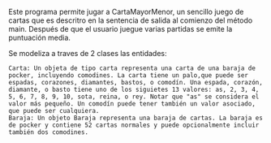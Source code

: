 Este programa permite jugar a CartaMayorMenor, un sencillo juego de cartas que es descritro en la sentencia de salida al comienzo del método main.
Después de que el usuario juegue varias partidas se emite la puntuación media.

Se modeliza a traves de 2 clases las entidades:

    Carta: Un objeta de tipo carta representa una carta de una baraja de pocker, incluyendo comodines. La carta tiene un palo,que puede ser espadas, corazones, diamantes, bastos, o comodín. Una espada, corazón, diamante, o basto tiene uno de los siguietes 13 valores: as, 2, 3, 4, 5, 6, 7, 8, 9, 10, sota, reina, o rey. Notar que "as" se considera el valor más pequeño. Un comodín puede tener también un valor asociado, que puede ser cualquiera.
    Baraja: Un objeto Baraja representa una baraja de cartas. La baraja es de pocker y contiene 52 cartas normales y puede opcionalmente incluir también dos comodines.

